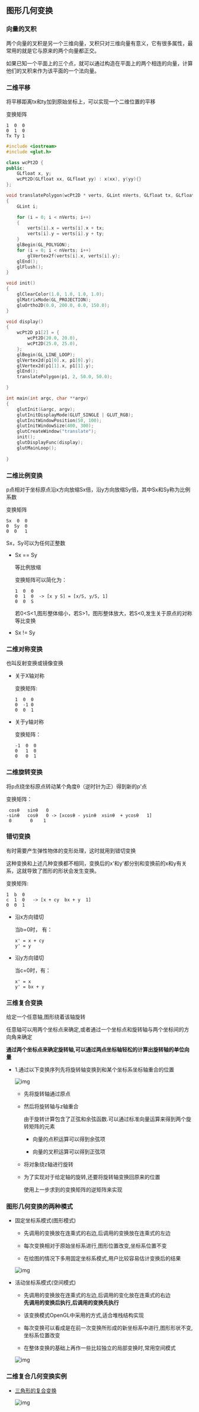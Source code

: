 ## 图形几何变换    

### 向量的叉积   

两个向量的叉积是另一个三维向量，叉积只对三维向量有意义，它有很多属性，最常用的就是它与原来的两个向量都正交。       

如果已知一个平面上的三个点，就可以通过构造在平面上的两个相连的向量，计算他们的叉积来作为该平面的一个法向量。      


### 二维平移    

将平移距离tx和ty加到原始坐标上，可以实现一个二维位置的平移       

变换矩阵    
```
1  0  0
0  1  0
Tx Ty 1
```

```c++
#include <iostream>
#include <glut.h>

class wcPt2D {
public:
	GLfloat x, y;
	wcPt2D(GLfloat xx, GLfloat yy) : x(xx), y(yy){}
};

void translatePolygon(wcPt2D * verts, GLint nVerts, GLfloat tx, GLfloat ty)
{
	GLint i;

	for (i = 0; i < nVerts; i++)
	{
		verts[i].x = verts[i].x + tx;
		verts[i].y = verts[i].y + ty;
	}
	glBegin(GL_POLYGON);
	for (i = 0; i < nVerts; i++)
		glVertex2f(verts[i].x, verts[i].y);
	glEnd();
	glFlush();
}

void init()
{
	glClearColor(1.0, 1.0, 1.0, 1.0);
	glMatrixMode(GL_PROJECTION);
	gluOrtho2D(0.0, 200.0, 0.0, 150.0);
}

void display()
{
	wcPt2D p1[2] = {
		wcPt2D(20.0, 20.0),
		wcPt2D(25.0, 25.0),
	};
	glBegin(GL_LINE_LOOP);
	glVertex2d(p1[0].x, p1[0].y);
	glVertex2d(p1[1].x, p1[1].y);
	glEnd();
	translatePolygon(p1, 2, 50.0, 50.0);

}

int main(int argc, char **argv)
{
	glutInit(&argc, argv);
	glutInitDisplayMode(GLUT_SINGLE | GLUT_RGB);
	glutInitWindowPosition(50, 100);
	glutInitWindowSize(400, 300);
	glutCreateWindow("translate");
	init();
	glutDisplayFunc(display);
	glutMainLoop();
	
}
```  


### 二维比例变换      

p点相对于坐标原点沿x方向放缩Sx倍，沿y方向放缩Sy倍，其中Sx和Sy称为比例系数    

变换矩阵   

```
Sx  0  0
0  Sy  0
0  0   1
```     

Sx，Sy可以为任何正整数     

* Sx == Sy      
	
	等比例放缩     

	变换矩阵可以简化为：   

	```
	1  0  0  
	0  1  0  -> [x y S] = [x/S, y/S, 1]     
	0  0  S   
	```   
	若0<S<1,图形整体缩小，若S>1，图形整体放大，若S<0,发生关于原点的对称等比变换       

* Sx != Sy     


### 二维对称变换    

也叫反射变换或镜像变换    

* 关于X轴对称   

	变换矩阵:    

	```
	1  0  0 
	0  -1 0
	0  0  1
	```   

* 关于y轴对称   

	变换矩阵：   

	```
	-1  0  0
	0   1  0
	0   0  1
	```     


### 二维旋转变换      

将p点绕坐标原点转动某个角度θ（逆时针为正）得到新的p'点    

变换矩阵：   

```
 cosθ   sinθ   0
-sinθ   cosθ   0 -> [xcosθ - ysinθ  xsinθ  + ycosθ   1]
 0       0    1
```    


### 错切变换    

有时需要产生弹性物体的变形处理，这时就用到错切变换    

这种变换和上述几种变换都不相同，变换后的x'和y'都分别和变换前的x和y有关系，这就导致了图形的形状会发生变换。     

变换矩阵:  

```
1  b  0  
c  1  0   -> [x + cy  bx + y  1]
0  0  1  
```     

* 沿x方向错切   

	当b=0时， 有：  
	```
	x' = x + cy     
	y' = y    
	```   

* 沿y方向错切     

	当c=0时，有：    
	```
	x' = x     
	y' = bx + y   
	```   
   

### 三维复合变换   

给定一个任意轴,图形绕着该轴旋转    

任意轴可以用两个坐标点来确定,或者通过一个坐标点和旋转轴与两个坐标间的方向角来确定     

**通过两个坐标点来确定旋转轴,可以通过两点坐标轴轻松的计算出旋转轴的单位向量**    

* 1.通过以下变换序列先将旋转轴变换到和某个坐标系坐标轴重合的位置    

	![img](./img/mutiplyro.png)    

	* 先将旋转轴通过原点     

	* 然后将旋转轴与z轴重合   

		由于旋转计算包含了正弦和余弦函数.可以通过标准向量运算来得到两个旋转矩阵的元素  

		* 向量的点积运算可以得到余弦项    

		* 向量的叉积运算可以得到正弦项     

	* 将对象绕z轴进行旋转   

	* 为了实现对于给定轴的旋转,还要将旋转轴变换回原来的位置        

		使用上一步求到的变换矩阵的逆矩阵来实现    
		

### 图形几何变换的两种模式   

* 固定坐标系模式(图形模式)    

	* 先调用的变换放在连乘式的右边,后调用的变换放在连乘式的左边   

	* 每次变换相对于原始坐标系进行,图形位置改变,坐标系位置不变  

	* 在绘图的情况下多用固定坐标系模式,用户比较容易估计变换后的结果   

	![img](./img/guding.png)   

	
* 活动坐标系模式(空间模式)    

	* 先调用的变换放在连乘式的左边,后调用的变化放在连乘式的右边        
		**先调用的变换后执行,后调用的变换先执行**      

	* 该变换模式OpenGL中采用的方式,适合堆栈结构实现   
	
	* 每次变换可以看成是在前一次变换所形成的新坐标系中进行,图形形状不变,坐标系位置改变      

	* 在整体变换的基础上再作一些比较独立的局部变换时,常用空间模式     

	![img](./img/bianhuan.png)     

### 二维复合几何变换实例   

* [三角形的复合变换](./demo/GeometricTransformationDemo.cpp)     

	![img](./img/2dtransform.png)   

